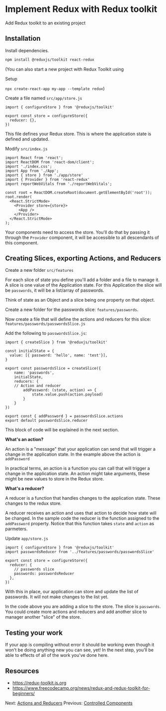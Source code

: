 # Implement Redux with Redux toolkit

Add Redux toolkit to an existing project 

## Installation

Install dependencies.

```bash
npm install @reduxjs/toolkit react-redux
```

(You can also start a new project with Redux Toolkit using

Setup

`npx create-react-app my-app --template redux`)

Create a file named `src/app/store.js`

```JS
import { configureStore } from '@reduxjs/toolkit'

export const store = configureStore({
  reducer: {},
})
```

This file defines your Redux store. This is where the application state is defined and updated. 

Modify `src/index.js`

```JS
import React from 'react';
import ReactDOM from 'react-dom/client';
import './index.css';
import App from './App';
import { store } from './app/store'
import { Provider } from 'react-redux'
import reportWebVitals from './reportWebVitals';

const root = ReactDOM.createRoot(document.getElementById('root'));
root.render(
  <React.StrictMode>
    <Provider store={store}>
      <App />
    </Provider>
  </React.StrictMode>
);
```

Your components need to access the store. You'll do that by passing it through the `Provider` component, it will be accessible to all descendants of this component. 

## Creating Slices, exporting Actions, and Reducers

Create a new folder `src/features`

For each slice of state you define you'll add a folder and a file to manage it. A slice is one value of the Application state. For this Application the slice will be `passwords`, it will be a list/array of passwords.

Think of state as an Object and a slice being one property on that object. 

Create a new folder for the passwords slice: `features/passwords`.

Now create a file that will define the actions and reducers for this slice: `features/passwords/passwordsSlice.js`

Add the following to `passwordsSlice.js`:

```JS
import { createSlice } from '@reduxjs/toolkit' 

const initialState = {
  value: [{ password: 'hello', name: 'test'}],
}

export const passwordsSlice = createSlice({
	name: 'passwords',
	initialState,
	reducers: { 
    // Action and reducer
		addPassword: (state, action) => {
			state.value.push(action.payload)
		}
	}
})

export const { addPassword } = passwordsSlice.actions
export default passwordsSlice.reducer
```

This block of code will be explained in the next section. 

**What's an action?**

An action is a "message" that your application can send that will trigger a change in the application state. In the example above the action is `addPassword`

In practical terms, an action is a function you can call that will trigger a change in the application state. An action might take arguments, these might be new values to store in the Redux store. 

**What's a reducer?** 

A reducer is a function that handles changes to the application state. These changes to the redux store. 

A reducer receives an action and uses that action to decide how state will be changed. In the sample code the reducer is the function assigned to the `addPassword` property. Notice that this function takes `state` and `action` as parmeters. 

Update `app/store.js`

```JS
import { configureStore } from '@reduxjs/toolkit'
import passwordsReducer from '../features/passwords/passwordsSlice'

export const store = configureStore({
  reducer: {
    // passwords slice
    passwords: passwordsReducer
  },
})
```

With this in place, our application can store and update the list of passwords. It will not make changes to the list yet.

In the code above you are adding a slice to the store. The slice is `passwords`. You could create more actions and reducers and add another slice to manager another "slice" of the store.

## Testing your work

If your app is compiling without error it should be working even though it won't be doing anything new you can see, yet! In the next step, you'll be able to effects of all of the work you've done here. 

## Resources

- https://redux-toolkit.js.org
- https://www.freecodecamp.org/news/redux-and-redux-toolkit-for-beginners/

Next: [Actions and Reducers](../P06-Actions-and-Reducers)
Previous: [Controlled Components](../P04-Controlled-Components)

